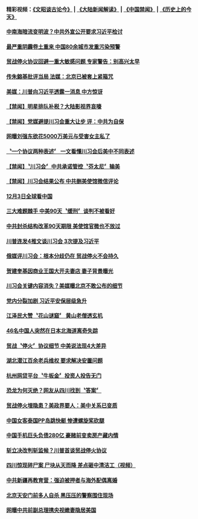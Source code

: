 #### 精彩视频：[《文昭谈古论今》](https://github.com/gfw-breaker/wenzhao/blob/master/README.md?t=12040931) | [《大陆新闻解读》](https://github.com/gfw-breaker/ntdtv-comedy/blob/master/README.md?t=12040931) | [《中国禁闻》](https://github.com/gfw-breaker/ntdtv-news/blob/master/README.md?t=12040931) | [《历史上的今天》](https://github.com/gfw-breaker/today-in-history/blob/master/README.md?t=12040931) 

#### [中南海暗流变明波？中共外宣公开要求习近平检讨](../pages/news204/a1401803.md?t=12040931) 

#### [最严重阴霾卷土重来 中国80余城市发重污染预警](../pages/news204/a1401877.md?t=12040931) 

#### [贸战停火协议回避一重大敏感问题 专家警告：别高兴太早](../pages/news204/a1401872.md?t=12040931) 

#### [传朱鎔基批评当局 法媒：北京已被套上紧箍咒](../pages/news204/a1401866.md?t=12040931) 

#### [美媒：川普向习近平透露一消息 中方惊讶](../pages/news204/a1401860.md?t=12040931) 


#### [【禁闻】明星排队补税？大陆影视界哀嚎](../pages/news204/a1401831.md?t=12040931) 

#### [【禁闻】党媒避提川习会重大让步 评：中共为自保](../pages/news204/a1401855.md?t=12040931) 

#### [网曝刘强东欲花5000万美元与受害女主私了](../pages/news204/a1401852.md?t=12040931) 

#### [〝一个协议两种表述〞  一文看懂川习会后美中不同表述](../pages/news204/a1401848.md?t=12040931) 

#### [【禁闻】〝川习会〞中共承诺管控〝芬太尼〞输美](../pages/news204/a1401846.md?t=12040931) 


#### [【禁闻】川习会结果公布 中共删美使馆微信评论](../pages/news204/a1401828.md?t=12040931) 

#### [12月3日全球看中国](../pages/news204/a1401824.md?t=12040931) 

#### [三大难题棘手 中美90天〝缓刑〞谈判不被看好](../pages/news204/a1401820.md?t=12040931) 

#### [中共封杀结构改革90天期限 美使馆官微也不放过](../pages/news204/a1401814.md?t=12040931) 

#### [川普连发4推文谈川习会 3次提及习近平](../pages/news204/a1401811.md?t=12040931) 

#### [俄媒评川习会：根本分歧仍在 贸战停火不会持久](../pages/news204/a1401806.md?t=12040931) 

#### [贺建奎基因商业王国大开夫妻店 妻子背景曝光](../pages/news204/a1401804.md?t=12040931) 

#### [川习会关键内容消失？美媒曝北京不敢公布的细节](../pages/news204/a1401727.md?t=12040931) 

#### [党内分裂加剧 习近平安保层级急升](../pages/news204/a1401626.md?t=12040931) 

#### [江泽民大赞〝花山谜窟〞 黄山老僧透玄机](../pages/news204/a1401680.md?t=12040931) 

#### [46名中国人突然在日本北海道离奇失踪](../pages/news204/a1401763.md?t=12040931) 

#### [贸战〝停火〞协议细节 中美说法现4大差异](../pages/news204/a1401775.md?t=12040931) 

#### [湖北潜江百余老兵维权 要求解决安置问题](../pages/news204/a1401772.md?t=12040931) 

#### [杭州网贷平台〝牛板金〞投资人投告无门](../pages/news204/a1401771.md?t=12040931) 

#### [恐龙为何灭绝？网友从四川找到〝答案〞](../pages/news204/a1401760.md?t=12040931) 

#### [贸战停火埋隐患？美政界要人：美中关系已变质](../pages/news204/a1401743.md?t=12040931) 

#### [中国女客泰国PP岛跳快艇 惨遭螺旋桨砍腿](../pages/news204/a1401757.md?t=12040931) 

#### [中国手机巨头负债280亿 豪赌前变卖房产藏内情](../pages/news204/a1401741.md?t=12040931) 

#### [斩立决改判斩监候？川普首谈贸战停火协议](../pages/news204/a1401724.md?t=12040931) 

#### [四川惊现碎尸案 尸块从天而降 差点砸中清洁工（视频）](../pages/news204/a1401734.md?t=12040931) 

#### [中共新疆再教育营：强迫被押者与海外配偶离婚](../pages/news204/a1401732.md?t=12040931) 

#### [北京天安门前多人自杀 黑压压的警察围住现场](../pages/news204/a1401733.md?t=12040931) 

#### [网曝中共前副总理携央视嫩妻隐居美国](../pages/news204/a1401721.md?t=12040931) 

